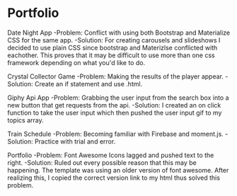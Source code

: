 # Portfolio

Date Night App
-Problem: Conflict with using both Bootstrap and Materialize CSS for the same app.
-Solution: For creating carousels and slideshows I decided to use plain CSS since bootstrap and Materizlse conflicted with eachother. This proves that it may be difficult to use more than one css framework depending on what you'd like to do.

Crystal Collector Game
-Problem: Making the results of the player appear.
-Solution: Create an if statement and use .html.

Giphy Api App
-Problem: Grabbing the user input from the search box into a new button that get requests from the api.
-Solution: I created an on click function to take the user input which then pushed the user input gif to my topics array. 

Train Schedule
-Problem: Becoming familiar with Firebase and moment.js. 
-Solution: Practice with trial and error.

Portfolio
-Problem: Font Awesome Icons lagged and pushed text to the right.
-Solution: Ruled out every possible reason that this may be happening. The template was using an older version of font awesome. After realizing this, I copied the correct version link to my html thus solved this problem. 
